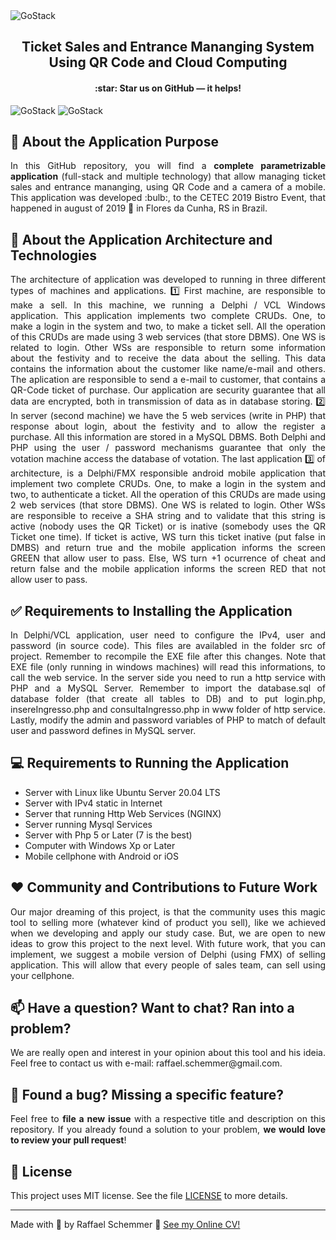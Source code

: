 <img alt="GoStack" src="https://s7.gifyu.com/images/Design-sem-nome-1d17c9865e9dcb5cf.gif" />

<div align="center">
  <h2>
    Ticket Sales and Entrance Mananging System Using QR Code and Cloud Computing
  </h2>
  <h4>
    :star: Star us on GitHub — it helps!
  </h4>
   

</div>
<img alt="GoStack" src="https://s7.gifyu.com/images/68747470733a2f2f73372e67696679752e636f6d2f696d616765732f31303030613437623630653535386536302e706e67.png" />
<img alt="GoStack" src="https://s7.gifyu.com/images/Screenshot_20190618-232516.png" />

## 🧿 About the Application Purpose
<div align="justify">
In this GitHub repository, you will find a <b>complete parametrizable application</b> (full-stack and multiple technology) that allow managing ticket sales and entrance mananging, using QR Code and a camera of a mobile. This application was developed :bulb:, to the CETEC 2019 Bistro Event, that happened in august of 2019 📅 in Flores da Cunha, RS in Brazil. 
</div>

## :rocket: About the Application Architecture and Technologies
<div align="justify">
The architecture of application was developed to running in three different types of machines and applications. 1️⃣ First machine, are responsible to make a sell. In this machine, we running a Delphi / VCL Windows application. This application implements two complete CRUDs. One, to make a login in the system and two, to make a ticket sell. All the operation of this CRUDs are made using 3 web services (that store DBMS). One WS is related to login. Other WSs are responsible to return some information about the festivity and to receive the data about the selling. This data contains the information about the customer like name/e-mail and others. The aplication are responsible to send a e-mail to customer, that contains a QR-Code ticket of purchase. Our application are security guarantee that all data are encrypted, both in transmission of data as in database storing. 2️⃣ In server (second machine) we have the 5 web services (write in PHP) that response about login, about the festivity and to allow the register a purchase. All this information are stored in a MySQL DBMS. Both Delphi and PHP using the user / password mechanisms guarantee that only the votation machine access the database of votation. The last application 3️⃣ of architecture, is a Delphi/FMX responsible android mobile application that implement two complete CRUDs. One, to make a login in the system and two, to authenticate a ticket. All the operation of this CRUDs are made using 2 web services (that store DBMS). One WS is related to login. Other WSs are responsible to receive a SHA string and to validate that this string is active (nobody uses the QR Ticket) or is inative (somebody uses the QR Ticket one time). If ticket is active, WS turn this ticket inative (put false in DMBS) and return true and the mobile application informs the screen GREEN that allow user to pass. Else, WS turn +1 ocurrence of cheat and return false and the mobile application informs the screen RED that not allow user to pass.
</div>

## ✅ Requirements to Installing the Application
<div align="justify">
In Delphi/VCL application, user need to configure the IPv4, user and password (in source code). This files are availabled in the folder src of project. Remember to recompile the EXE file after this changes. Note that EXE file (only running in windows machines) will read this informations, to call the web service. In the server side you need to run a http service with PHP and a MySQL Server. Remember to import the database.sql of database folder (that create all tables to DB) and to put login.php, insereIngresso.php and consultaIngresso.php in www folder of http service. Lastly, modify the admin and password variables of PHP to match of default user and password defines in MySQL server.
</div>

## 💻 Requirements to Running the Application

- Server with Linux like Ubuntu Server 20.04 LTS
- Server with IPv4 static in Internet
- Server that running Http Web Services (NGINX)
- Server running Mysql Services
- Server with Php 5 or Later (7 is the best)
- Computer with Windows Xp or Later
- Mobile cellphone with Android or iOS

## ❤️ Community and Contributions to Future Work
<div align="justify">
Our major dreaming of this project, is that the community uses this magic tool to selling more (whatever kind of product you sell), like we achieved when we developing and apply our study case. But, we are open to new ideas to grow this project to the next level. With future work, that you can implement, we suggest a mobile version of Delphi (using FMX) of selling application. This will allow that every people of sales team, can sell using your cellphone.
</div>

## 📫 Have a question? Want to chat? Ran into a problem?
<div align="justify">
We are really open and interest in your opinion about this tool and his ideia. Feel free to contact us with e-mail: raffael.schemmer@gmail.com.
</div>

## 🤝 Found a bug? Missing a specific feature?
<div align="justify">
Feel free to <b>file a new issue</b> with a respective title and description on this repository. If you already found a solution to your problem, <b>we would love to review your pull request</b>!
</div>

## 📘 License

This project uses MIT license. See the file [LICENSE](LICENSE) to more details.

---

Made with 💜 by Raffael Schemmer :wave: [See my Online CV!](https://www.raffael.dev)
